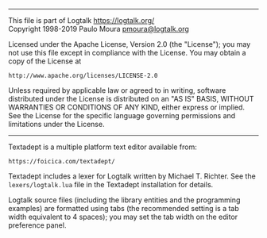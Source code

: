 ________________________________________________________________________

This file is part of Logtalk <https://logtalk.org/>  
Copyright 1998-2019 Paulo Moura <pmoura@logtalk.org>

Licensed under the Apache License, Version 2.0 (the "License");
you may not use this file except in compliance with the License.
You may obtain a copy of the License at

    http://www.apache.org/licenses/LICENSE-2.0

Unless required by applicable law or agreed to in writing, software
distributed under the License is distributed on an "AS IS" BASIS,
WITHOUT WARRANTIES OR CONDITIONS OF ANY KIND, either express or implied.
See the License for the specific language governing permissions and
limitations under the License.
________________________________________________________________________


Textadept is a multiple platform text editor available from:

	https://foicica.com/textadept/

Textadept includes a lexer for Logtalk written by Michael T. Richter. See
the `lexers/logtalk.lua` file in the Textadept installation for details.

Logtalk source files (including the library entities and the programming
examples) are formatted using tabs (the recommended setting is a tab width
equivalent to 4 spaces); you may set the tab width on the editor preference
panel.
